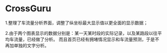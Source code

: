 # CrossGuru
1.整理了车流量分析界面，调整了纵坐标最大显示值以更全面的显示数据；

2.由于两个图表显示的数据分别是：某一天某时段的实际记录，以及某路段以往平均车流量，已经做了分析。
而且首页已经有拥堵情况显示和车流量预测，于是不再加单独的文字分析。
